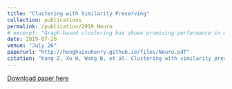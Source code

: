 ```yaml
---
title: "Clustering with Similarity Preserving"
collection: publications
permalink: /publication/2019_Neuro
# excerpt: "Graph-based clustering has shown promising performance in many tasks. A key step of graph-based approach is the similarity graph construction. In general, learning graph in kernel space can enhance clustering accuracy due to the incorporation of nonlinearity. However, most existing kernel-based graph learning mechanisms is not similarity-preserving, hence leads to sub-optimal performance. To overcome this drawback, we propose a more discriminative graph learning method which can preserve the pair- wise similarities between samples in an adaptive manner for the first time. Specifically, we require the learned graph be close to a kernel matrix, which serves as a measure of similarity in raw data. Moreover, the structure is adaptively tuned so that the number of connected components of the graph is exactly equal to the number of clusters. Finally, our method unifies clustering and graph learning which can directly obtain cluster indicators from the graph itself without performing further clustering step. The effectiveness of this approach is examined on both single and multiple kernel learning scenarios in several datasets."
date: 2019-07-26
venue: "July 26"
paperurl: "http://honghuixuhenry.github.io/files/Neuro.pdf"
citation: "Kang Z, Xu H, Wang B, et al. Clustering with similarity preserving[J]. Neurocomputing, 2019, 365: 211-218."
---
```


<!-- Graph-based clustering has shown promising performance in many tasks. A key step of graph-based approach is the similarity graph construction. In general, learning graph in kernel space can enhance clustering accuracy due to the incorporation of nonlinearity. However, most existing kernel-based graph learning mechanisms is not similarity-preserving, hence leads to sub-optimal performance. To overcome this drawback, we propose a more discriminative graph learning method which can preserve the pair- wise similarities between samples in an adaptive manner for the first time. Specifically, we require the learned graph be close to a kernel matrix, which serves as a measure of similarity in raw data. Moreover, the structure is adaptively tuned so that the number of connected components of the graph is exactly equal to the number of clusters. Finally, our method unifies clustering and graph learning which can directly obtain cluster indicators from the graph itself without performing further clustering step. The effectiveness of this approach is examined on both single and multiple kernel learning scenarios in several datasets. -->

[Download paper here](http://honghuixuhenry.github.io/files/Neuro.pdf)

<!-- Recommended citation: Kang Z, Xu H, Wang B, et al. Clustering with similarity preserving[J]. Neurocomputing, 2019, 365: 211-218. -->
